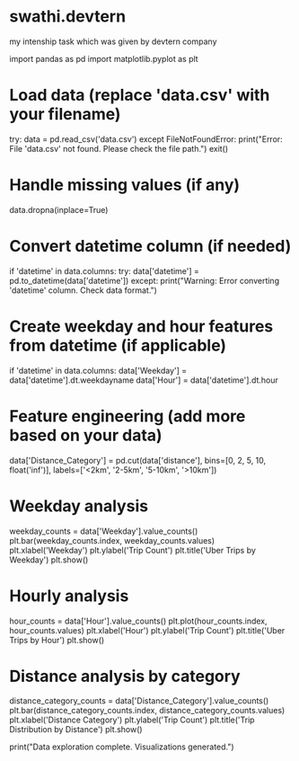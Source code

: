 # swathi.devtern
my intenship task which was given by devtern company


import pandas as pd
import matplotlib.pyplot as plt

# Load data (replace 'data.csv' with your filename)
try:
  data = pd.read_csv('data.csv')
except FileNotFoundError:
  print("Error: File 'data.csv' not found. Please check the file path.")
  exit()

# Handle missing values (if any)
data.dropna(inplace=True)

# Convert datetime column (if needed)
if 'datetime' in data.columns:
  try:
    data['datetime'] = pd.to_datetime(data['datetime'])
  except:
    print("Warning: Error converting 'datetime' column. Check data format.")

# Create weekday and hour features from datetime (if applicable)
if 'datetime' in data.columns:
  data['Weekday'] = data['datetime'].dt.weekdayname
  data['Hour'] = data['datetime'].dt.hour

# Feature engineering (add more based on your data)
data['Distance_Category'] = pd.cut(data['distance'], bins=[0, 2, 5, 10, float('inf')], labels=['<2km', '2-5km', '5-10km', '>10km'])

# Weekday analysis
weekday_counts = data['Weekday'].value_counts()
plt.bar(weekday_counts.index, weekday_counts.values)
plt.xlabel('Weekday')
plt.ylabel('Trip Count')
plt.title('Uber Trips by Weekday')
plt.show()

# Hourly analysis
hour_counts = data['Hour'].value_counts()
plt.plot(hour_counts.index, hour_counts.values)
plt.xlabel('Hour')
plt.ylabel('Trip Count')
plt.title('Uber Trips by Hour')
plt.show()

# Distance analysis by category
distance_category_counts = data['Distance_Category'].value_counts()
plt.bar(distance_category_counts.index, distance_category_counts.values)
plt.xlabel('Distance Category')
plt.ylabel('Trip Count')
plt.title('Trip Distribution by Distance')
plt.show()


print("Data exploration complete. Visualizations generated.")